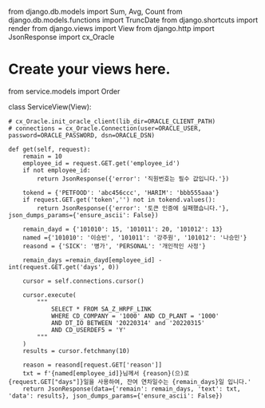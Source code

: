 from django.db.models import Sum, Avg, Count 
from django.db.models.functions import TruncDate 
from django.shortcuts import render 
from django.views import View 
from django.http import JsonResponse 
import cx_Oracle 
 
 
# Create your views here. 
from service.models import Order 
 
 
class ServiceView(View): 
 
    # cx_Oracle.init_oracle_client(lib_dir=ORACLE_CLIENT_PATH) 
    # connections = cx_Oracle.Connection(user=ORACLE_USER, password=ORACLE_PASSWORD, dsn=ORACLE_DSN) 
 
    def get(self, request): 
        remain = 10 
        employee_id = request.GET.get('employee_id') 
        if not employee_id: 
            return JsonResponse({'error': '직원번호는 필수 값입니다.'}) 
 
        tokend = {'PETFOOD': 'abc456ccc', 'HARIM': 'bbb555aaa'}
        if request.GET.get('token','') not in tokend.values():
            return JsonResponse({'error': '토큰 인증에 실패했습니다.'}, json_dumps_params={'ensure_ascii': False})

        remain_dayd = {'101010': 15, '101011': 20, '101012': 13}
        named ={'101010': '이승빈', '101011': '강주원', '101012': '나승민'}
        reasond = {'SICK': '병가', 'PERSONAL': '개인적인 사정'}

        remain_days =remain_dayd[employee_id] - int(request.GET.get('days', 0))

        cursor = self.connections.cursor()

        cursor.execute(
            """
                SELECT * FROM SA_Z_HRPF_LINK
                WHERE CD_COMPANY = '1000' AND CD_PLANT = '1000'
                AND DT_IO BETWEEN '20220314' and '20220315'
                AND CD_USERDEF5 = 'Y'
            """
        )
        results = cursor.fetchmany(10)

        reason = reasond[request.GET['reason']]
        txt = f'{named[employee_id]}님께서 {reason}(으)로 {request.GET["days"]}일을 사용하여, 잔여 연차일수는 {remain_days}일 입니다.'
        return JsonResponse(data={'remain': remain_days, 'text': txt, 'data': results}, json_dumps_params={'ensure_ascii': False})

